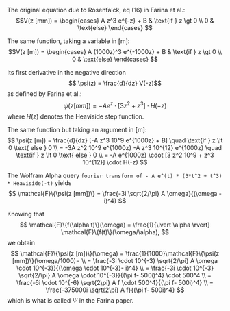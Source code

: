The original equation due to Rosenfalck, eq (16) in Farina et al.:
$$V(z [mm]) = \begin{cases}
    A z^3 e^{-z} + B & \text{if } z \gt 0 \\
    0 & \text{else}
\end{cases}
$$

The same function, taking a variable in [m]:
$$V(z [m]) = \begin{cases}
    A (1000z)^3 e^{-1000z} + B & \text{if } z \gt 0 \\
    0 & \text{else}
\end{cases}
$$

Its first derivative in the negative direction
$$ \psi(z) = \frac{d}{dz} V(-z)$$
as defined by Farina et al.:
$$
\psi(z [mm]) = -A e^{z} \cdot [3 z^2 + z^3] \cdot H(-z)
$$
where $H(z)$ denotes the Heaviside step function.

The same function but taking an argument in [m]:
$$
\psi(z [m]) = \frac{d}{dz} [-A z^3 10^9 e^{1000z} + B] \quad \text{if } z \lt 0 \text{ else } 0 \\
= -3A z^2 10^9 e^{1000z} -A z^3 10^{12} e^{1000z} \quad \text{if } z \lt 0 \text{ else } 0 \\
= -A e^{1000z} \cdot [3 z^2 10^9 + z^3 10^{12}] \cdot H(-z)
$$

The Wolfram Alpha query `fourier transform of - A e^(t) * (3*t^2 + t^3) * Heaviside(-t)` yields
$$
\mathcal{F}\{\psi(z [mm])\} = \frac{-3i \sqrt{2/\pi} A \omega}{(\omega - i)^4}
$$

Knowing that
$$
\mathcal{F}\{f(\alpha t)\}(\omega) = \frac{1}{\lvert \alpha \rvert} \mathcal{F}\{f(t)\}(\omega/\alpha),
$$
we obtain
$$
\mathcal{F}\{\psi(z [m])\}(\omega) = \frac{1}{1000}\mathcal{F}\{\psi(z [mm])\}(\omega/1000)=  \\
= \frac{-3i \cdot 10^{-3} \sqrt{2/\pi} A \omega \cdot 10^{-3}}{(\omega \cdot 10^{-3}- i)^4} \\
= \frac{-3i \cdot 10^{-3} \sqrt{2/\pi} A \omega \cdot 10^{-3}}{(\pi f- 500i)^4} \cdot 500^4 \\
= \frac{-6i \cdot 10^{-6} \sqrt{2\pi} A f \cdot 500^4}{(\pi f- 500i)^4} \\
= \frac{-375000i \sqrt{2\pi} A f}{(\pi f- 500i)^4}
$$
which is what is called $\Psi$ in the Farina paper.